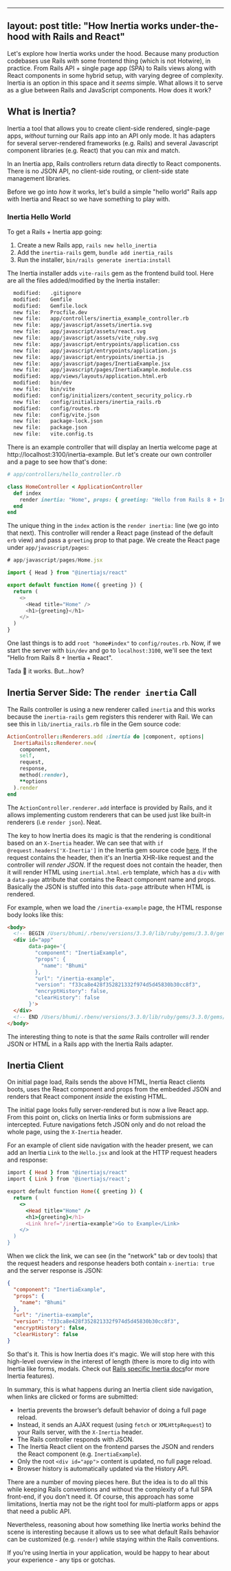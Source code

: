 
---
layout: post
title:  "How Inertia works under-the-hood with Rails and React"
---

Let's explore how Inertia works under the hood. Because many production codebases use Rails *with* some frontend thing (which is not Hotwire), in practice. From Rails API + single page app (SPA) to Rails views along with React components in some hybrid setup, with varying degree of complexity. Inertia is an option in this space and it *seems* simple. What allows it to serve as a glue between Rails and JavaScript components. How does it work?

## What is Inertia?
Inertia a tool that allows you to create client-side rendered, single-page apps, *without* turning our Rails app into an API only mode. It has adapters for several server-rendered frameworks (e.g. Rails) and several Javascript component libraries (e.g. React) that you can mix and match. 

In an Inertia app, Rails controllers return data directly to React components. There is no JSON API, no client-side routing, or client-side state management libraries.

Before we go into *how* it works, let's build a simple "hello world" Rails app with Inertia and React so we have something to play with.

### Inertia Hello World

To get a Rails + Inertia app going:

1. Create a new Rails app, `rails new hello_inertia`
2. Add the `inertia-rails` gem, `bundle add inertia_rails` 
3. Run the installer, `bin/rails generate inertia:install`

The Inertia installer adds `vite-rails` gem as the frontend build tool. Here are all the files added/modified by the Inertia installer:

```bash
  modified:   .gitignore
  modified:   Gemfile
  modified:   Gemfile.lock
  new file:   Procfile.dev
  new file:   app/controllers/inertia_example_controller.rb
  new file:   app/javascript/assets/inertia.svg
  new file:   app/javascript/assets/react.svg
  new file:   app/javascript/assets/vite_ruby.svg
  new file:   app/javascript/entrypoints/application.css
  new file:   app/javascript/entrypoints/application.js
  new file:   app/javascript/entrypoints/inertia.js
  new file:   app/javascript/pages/InertiaExample.jsx
  new file:   app/javascript/pages/InertiaExample.module.css
  modified:   app/views/layouts/application.html.erb
  modified:   bin/dev
  new file:   bin/vite
  modified:   config/initializers/content_security_policy.rb
  new file:   config/initializers/inertia_rails.rb
  modified:   config/routes.rb
  new file:   config/vite.json
  new file:   package-lock.json
  new file:   package.json
  new file:   vite.config.ts
```

There is an example controller that will display an Inertia welcome page at http://localhost:3100/inertia-example. But let's create our own controller and a page to see how that's done:

```ruby
# app/controllers/hello_controller.rb

class HomeController < ApplicationController
  def index
    render inertia: "Home", props: { greeting: "Hello from Rails 8 + Inertia + React" }
  end
end
```

The unique thing in the `index` action is the `render inertia:` line (we go into that next). This controller will render a React page (instead of the default `erb` view) and pass a `greeting` prop to that page. We create the React page under `app/javascript/pages`:

```Javascript
# app/javascript/pages/Home.jsx

import { Head } from "@inertiajs/react"

export default function Home({ greeting }) {
  return (
    <>
      <Head title="Home" />
      <h1>{greeting}</h1>
    </>
  )
}

```

One last things is to add  `root "home#index"` to `config/routes.rb`. Now, if we start the server with `bin/dev` and go to `localhost:3100`, we'll see the text "Hello from Rails 8 + Inertia + React". 

Tada 🎉 it works. But...how?

## Inertia Server Side: The `render inertia` Call

The Rails controller is using a new renderer called `inertia` and this works because the `inertia-rails` gem registers this renderer with Rail. We can see this in `lib/inertia_rails.rb` file in the Gem source code:

```ruby
ActionController::Renderers.add :inertia do |component, options|
  InertiaRails::Renderer.new(
    component,
    self,
    request,
    response,
    method(:render),
    **options
  ).render
end
```

The `ActionController.renderer.add` interface is provided by Rails, and it allows implementing custom renderers that can be used just like built-in renderers (i.e `render json`). Neat. 

The key to how Inertia does its magic is that the rendering is conditional based on an `X-Inertia` header. We can see that with `if @request.headers['X-Inertia']` in the Inertia gem source code [here](https://github.com/inertiajs/inertia-rails/blob/1d4a44c8af8f1668b4332c490e860fb21fcbfce7/lib/inertia_rails/renderer.rb#L40). If the request contains the header, then it's an Inertia XHR-like request and the controller will *render JSON*. If the request does not contain the header, then it will render HTML using `inertial.html.erb` template, which has a `div` with a `data-page` attribute that contains the React component name and props. Basically the JSON is stuffed into this `data-page` attribute when HTML is rendered. 

For example, when we load the `/inertia-example` page, the HTML response body looks like this:

```html
<body>
  <!-- BEGIN /Users/bhumi/.rbenv/versions/3.3.0/lib/ruby/gems/3.3.0/gems/inertia_rails-3.10.0/app/views/inertia.html.erb -->
  <div id="app"
       data-page='{
         "component": "InertiaExample",
         "props": {
           "name": "Bhumi"
         },
         "url": "/inertia-example",
         "version": "f33ca8e428f352821332f974d5d45830b30cc8f3",
         "encryptHistory": false,
         "clearHistory": false
       }'>
  </div>
  <!-- END /Users/bhumi/.rbenv/versions/3.3.0/lib/ruby/gems/3.3.0/gems/inertia_rails-3.10.0/app/views/inertia.html.erb -->
</body>

```

The interesting thing to note is that the *same* Rails controller will render JSON or HTML in a Rails app with the Inertia Rails adapter. 

## Inertia Client
On initial page load, Rails sends the above HTML, Inertia React clients boots, uses the React component and props from the embedded JSON and renders that React component *inside* the existing HTML.
    
The initial page looks fully server-rendered but is now a live React app. From this point on, clicks on Inertia links or form submissions are intercepted. Future navigations fetch JSON only and do not reload the whole page, using the `X-Inertia` header.

For an example of client side navigation with the header present, we can add an Inertia `Link` to the `Hello.jsx` and look at the HTTP request headers and response:

```ruby
import { Head } from "@inertiajs/react"
import { Link } from '@inertiajs/react';

export default function Home({ greeting }) {
  return (
    <>
      <Head title="Home" />
      <h1>{greeting}</h1>
      <Link href="/inertia-example">Go to Example</Link>
    </>
  )
}

```

When we click the link, we can see (in the "network" tab or dev tools) that the request headers and response headers both contain `x-inertia: true` and the server response is JSON:

```JSON
{
  "component": "InertiaExample",
  "props": {
    "name": "Bhumi"
  },
  "url": "/inertia-example",
  "version": "f33ca8e428f352821332f974d5d45830b30cc8f3",
  "encryptHistory": false,
  "clearHistory": false
}
```

So that's it. This is how Inertia does it's magic. We will stop here with this high-level overview in the interest of length (there is more to dig into with Inertia like forms, modals. Check out [Rails specific Inertia docs](https://inertia-rails.dev/guide/responses)for more Inertia features).

In summary, this is what happens during an Inertia client side navigation, when links are clicked or forms are submitted:

-  Inertia prevents the browser’s default behavior of doing a full page reload.
-  Instead, it sends an AJAX request (using `fetch` or `XMLHttpRequest`) to your Rails server, with the `X-Inertia` header.
- The Rails controller responds with JSON.
- The Inertia React client on the frontend parses the JSON and renders the React component (e.g. `InertiaExample`).
- Only the root `<div id="app">` content is updated, no full page reload.
- Browser history is automatically updated via the History API.

There are a number of moving pieces here. But the idea is to do all this while keeping Rails conventions and without the complexity of a full SPA front-end, if you don't need it. Of course, this approach has some limitations, Inertia may not be the right tool for multi-platform apps or apps that need a public API.  

Nevertheless, reasoning about how something like Inertia works behind the scene is interesting because it allows us to see what default Rails behavior can be customized (e.g.  `render`) while staying within the Rails conventions.

If you're using Inertia in your application, would be happy to hear about your experience - any tips or gotchas.